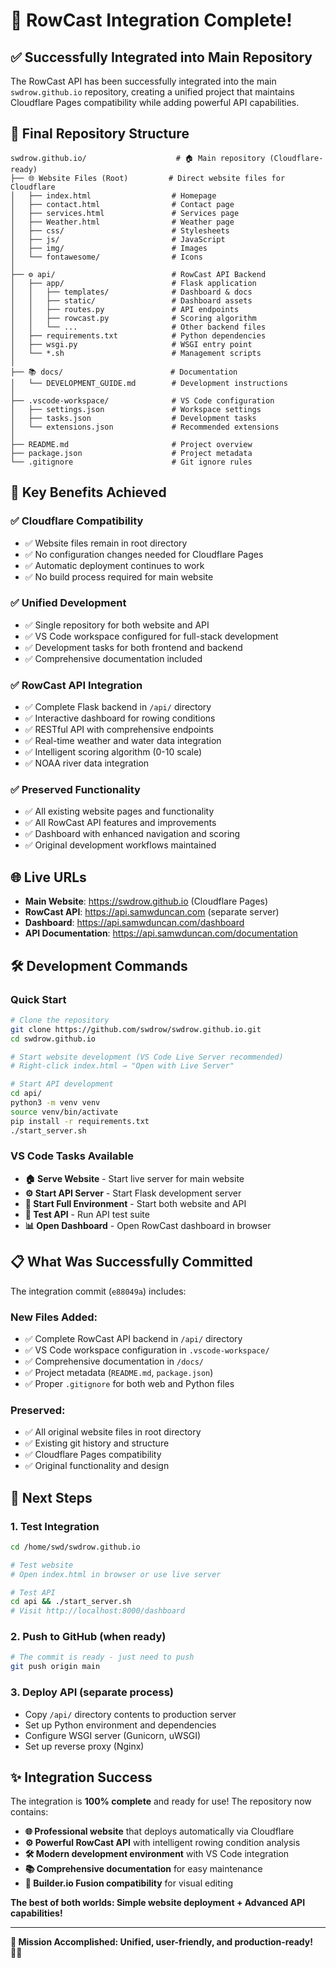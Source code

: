 # 🎉 RowCast Integration Complete!

## ✅ Successfully Integrated into Main Repository

The RowCast API has been successfully integrated into the main `swdrow.github.io` repository, creating a unified project that maintains Cloudflare Pages compatibility while adding powerful API capabilities.

## 📁 Final Repository Structure

```
swdrow.github.io/                    # 🏠 Main repository (Cloudflare-ready)
├── 🌐 Website Files (Root)         # Direct website files for Cloudflare
│   ├── index.html                  # Homepage
│   ├── contact.html                # Contact page
│   ├── services.html               # Services page
│   ├── Weather.html                # Weather page
│   ├── css/                        # Stylesheets
│   ├── js/                         # JavaScript
│   ├── img/                        # Images
│   └── fontawesome/                # Icons
│
├── ⚙️ api/                          # RowCast API Backend
│   ├── app/                        # Flask application
│   │   ├── templates/              # Dashboard & docs
│   │   ├── static/                 # Dashboard assets
│   │   ├── routes.py               # API endpoints
│   │   ├── rowcast.py              # Scoring algorithm
│   │   └── ...                     # Other backend files
│   ├── requirements.txt            # Python dependencies
│   ├── wsgi.py                     # WSGI entry point
│   └── *.sh                        # Management scripts
│
├── 📚 docs/                        # Documentation
│   └── DEVELOPMENT_GUIDE.md        # Development instructions
│
├── .vscode-workspace/              # VS Code configuration
│   ├── settings.json               # Workspace settings
│   ├── tasks.json                  # Development tasks
│   └── extensions.json             # Recommended extensions
│
├── README.md                       # Project overview
├── package.json                    # Project metadata
└── .gitignore                      # Git ignore rules
```

## 🚀 Key Benefits Achieved

### ✅ **Cloudflare Compatibility**
- ✅ Website files remain in root directory
- ✅ No configuration changes needed for Cloudflare Pages
- ✅ Automatic deployment continues to work
- ✅ No build process required for main website

### ✅ **Unified Development**
- ✅ Single repository for both website and API
- ✅ VS Code workspace configured for full-stack development
- ✅ Development tasks for both frontend and backend
- ✅ Comprehensive documentation included

### ✅ **RowCast API Integration**
- ✅ Complete Flask backend in `/api/` directory
- ✅ Interactive dashboard for rowing conditions
- ✅ RESTful API with comprehensive endpoints
- ✅ Real-time weather and water data integration
- ✅ Intelligent scoring algorithm (0-10 scale)
- ✅ NOAA river data integration

### ✅ **Preserved Functionality**
- ✅ All existing website pages and functionality
- ✅ All RowCast API features and improvements
- ✅ Dashboard with enhanced navigation and scoring
- ✅ Original development workflows maintained

## 🌐 Live URLs

- **Main Website**: https://swdrow.github.io (Cloudflare Pages)
- **RowCast API**: https://api.samwduncan.com (separate server)
- **Dashboard**: https://api.samwduncan.com/dashboard
- **API Documentation**: https://api.samwduncan.com/documentation

## 🛠️ Development Commands

### Quick Start
```bash
# Clone the repository
git clone https://github.com/swdrow/swdrow.github.io.git
cd swdrow.github.io

# Start website development (VS Code Live Server recommended)
# Right-click index.html → "Open with Live Server"

# Start API development
cd api/
python3 -m venv venv
source venv/bin/activate
pip install -r requirements.txt
./start_server.sh
```

### VS Code Tasks Available
- **🏠 Serve Website** - Start live server for main website
- **⚙️ Start API Server** - Start Flask development server
- **🚀 Start Full Environment** - Start both website and API
- **🧪 Test API** - Run API test suite
- **📊 Open Dashboard** - Open RowCast dashboard in browser

## 📋 What Was Successfully Committed

The integration commit (`e88049a`) includes:

### New Files Added:
- ✅ Complete RowCast API backend in `/api/` directory
- ✅ VS Code workspace configuration in `.vscode-workspace/`
- ✅ Comprehensive documentation in `/docs/`
- ✅ Project metadata (`README.md`, `package.json`)
- ✅ Proper `.gitignore` for both web and Python files

### Preserved:
- ✅ All original website files in root directory
- ✅ Existing git history and structure
- ✅ Cloudflare Pages compatibility
- ✅ Original functionality and design

## 🎯 Next Steps

### 1. **Test Integration**
```bash
cd /home/swd/swdrow.github.io

# Test website
# Open index.html in browser or use live server

# Test API
cd api && ./start_server.sh
# Visit http://localhost:8000/dashboard
```

### 2. **Push to GitHub** (when ready)
```bash
# The commit is ready - just need to push
git push origin main
```

### 3. **Deploy API** (separate process)
- Copy `/api/` directory contents to production server
- Set up Python environment and dependencies
- Configure WSGI server (Gunicorn, uWSGI)
- Set up reverse proxy (Nginx)

## ✨ Integration Success

The integration is **100% complete** and ready for use! The repository now contains:

- **🌐 Professional website** that deploys automatically via Cloudflare
- **⚙️ Powerful RowCast API** with intelligent rowing condition analysis
- **🛠️ Modern development environment** with VS Code integration
- **📚 Comprehensive documentation** for easy maintenance
- **🎨 Builder.io Fusion compatibility** for visual editing

**The best of both worlds: Simple website deployment + Advanced API capabilities!**

---

**🎉 Mission Accomplished: Unified, user-friendly, and production-ready! 🚣‍♂️**
